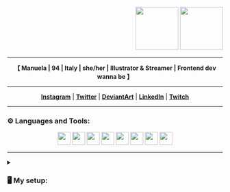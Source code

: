 <p align="right">
  <img src="https://media4.giphy.com/media/WbmqwlJnSdThNwl7Gp/giphy.gif?cid=ecf05e47jn5ib25qejbx1wbgd870gbcl6tws1l4945o6o1hr&rid=giphy.gif&ct=ts"  width="100" height="100">
<img src="https://i.imgur.com/XhM0yaE.gif"  width="100" height="100">
</p>
<hr>
<p align="center">
<b>【 Manuela | 94 | Italy | she/her | Illustrator & Streamer | Frontend dev wanna be 】</b>
</p>
<hr>
<p align="center">
  <strong><a href="https://www.instagram.com/emme_gray/">Instagram</a></strong> |
  <strong><a href="https://twitter.com/Emme_Gray">Twitter</a></strong> |
  <strong><a href="https://www.deviantart.com/emme-chan">DeviantArt</a></strong> |
  <strong><a href="https://www.linkedin.com/in/manuela-ienuso-a44190111/">LinkedIn</a></strong> |
  <strong><a href="https://www.twitch.tv/emmegray">Twitch</a></strong>
</p>
<hr>
<h3>⚙ Languages and Tools:</h3>
<p align="center">
<img src="https://cdn.jsdelivr.net/gh/devicons/devicon/icons/html5/html5-original.svg" width="30" height="30"/>
<img src="https://cdn.jsdelivr.net/gh/devicons/devicon/icons/css3/css3-original.svg" with="30" height="30" />
<img src="https://cdn.jsdelivr.net/gh/devicons/devicon/icons/sass/sass-original.svg" with="30" height="30" />          
<img src="https://cdn.jsdelivr.net/gh/devicons/devicon/icons/javascript/javascript-original.svg" width="30" height="30" />
<img src="https://cdn.jsdelivr.net/gh/devicons/devicon/icons/vuejs/vuejs-original-wordmark.svg" with="30" height="30"/>
<img src="https://cdn.jsdelivr.net/gh/devicons/devicon/icons/laravel/laravel-plain-wordmark.svg" with="30" height="30"/>
<img src="https://cdn.jsdelivr.net/gh/devicons/devicon/icons/bootstrap/bootstrap-original-wordmark.svg" with="30" height="30" /> <img src="https://cdn.jsdelivr.net/gh/devicons/devicon/icons/vscode/vscode-original.svg" with="30" height="30"/>
</p>
<hr>
<details>
<summary><h3>🖥 My setup:</h3></summary>
<h6>◻ Case - Corsair Carbide CC-9011023-WW</h6>
<h6>◻ Motherboard - Asus PRIME B450M-A</h6>
<h6>◻ AMD Ryzen 7 1700</h6>
<h6>◻ GPU - Gainward GeForce RTX 2070 Super Phantom GS</h6>
<h6>◻ RAM - HyperX FURY HX426C16FB/16 DDR4 16 GB</h6>
<h6>◻ Monitor - BenQ GW2480</h6>
<h6>◻ Mouse - CSL vertical mouse 1600 dpi TM137G</h6>
<h6>◻ Keyboard - Corsair Gaming K55 RGB</h6>
<h6>◻ Webcam - Logitech C922</h6>
<h6>◻ Microphone - Neewer NW-700 + audio mixer</h6>
<h6>◻ OS - Windows 10</h6>
</details>
         
<!--
**emmegray/emmegray** is a ✨ _special_ ✨ repository because its `README.md` (this file) appears on your GitHub profile.

Here are some ideas to get you started:

- 🔭 I’m currently working on ...
- 🌱 I’m currently learning ...
- 👯 I’m looking to collaborate on ...
- 🤔 I’m looking for help with ...
- 💬 Ask me about ...
- 📫 How to reach me: ...
- 😄 Pronouns: ...
- ⚡ Fun fact: ...


<img src="https://community.akamai.steamstatic.com/economy/emoticon/asterisk" >

-->
